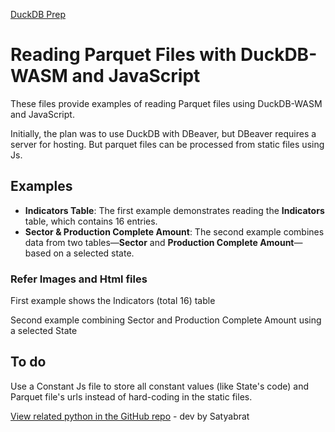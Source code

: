 [DuckDB Prep](../../../prep/sql/duckdb/)

# Reading Parquet Files with DuckDB-WASM and JavaScript  

These files provide examples of reading Parquet files using DuckDB-WASM and JavaScript.  

Initially, the plan was to use DuckDB with DBeaver, but DBeaver requires a server for hosting.
But parquet files can be processed from static files using Js. 

## Examples  

- **Indicators Table**: The first example demonstrates reading the **Indicators** table, which contains 16 entries.  
- **Sector & Production Complete Amount**: The second example combines data from two tables—**Sector** and **Production Complete Amount**—based on a selected state.  

### Refer Images and Html files
First example shows the Indicators (total 16) table 

Second example combining Sector and Production Complete Amount using a selected State

## To do
Use a Constant Js file to store all constant values (like State's code) and Parquet file's urls instead of hard-coding in the static files.

[View related python in the GitHub repo](https://github.com/ModelEarth/OpenFootprint/tree/main/impacts/useeio/parquet) - dev by Satyabrat